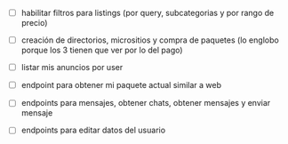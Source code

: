 - [ ] habilitar filtros para listings (por query, subcategorias y por rango de precio)
- [ ] creación de directorios, micrositios y compra de paquetes (lo englobo porque los 3 tienen que ver por lo del pago)
- [ ] listar mis anuncios por user
- [ ] endpoint para obtener mi paquete actual similar a web

- [ ] endpoints para mensajes, obtener chats, obtener mensajes y enviar mensaje
- [ ] endpoints para editar datos del usuario
